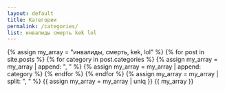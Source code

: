 ```yaml
---
layout: default
title: Категории
permalink: /categories/
list: инвалиды смерть kek lol
---
```

{% assign my_array = "инвалиды, смерть, kek, lol" %}
{% for post in site.posts %}
{% for category in post.categories %}
{% assign my_array = my_array | append: ", " %}
{% assign my_array = my_array | append: category %}
{% endfor %}
{% endfor %}
{% assign my_array = my_array | split: ", " %}
{{ assign my_array = my_array | uniq }} 
{{ my_array }}

